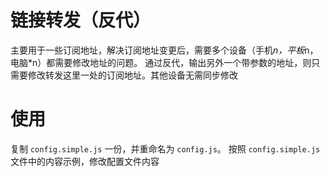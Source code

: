 # 链接转发（反代）

主要用于一些订阅地址，解决订阅地址变更后，需要多个设备（手机*n，平板*n，电脑\*n）都需要修改地址的问题。
通过反代，输出另外一个带参数的地址，则只需要修改转发这里一处的订阅地址。其他设备无需同步修改

# 使用

复制 `config.simple.js` 一份，并重命名为 `config.js`。
按照 `config.simple.js` 文件中的内容示例，修改配置文件内容
